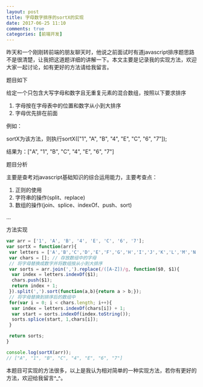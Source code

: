 ```yaml
---
layout: post
title: 字母数字排序的sortX的实现
date: 2017-06-25 11:10
comments: true
categories: [前端开发]
---
```


昨天和一个刚刚转前端的朋友聊天时，他说之前面试时有道javascript排序题思路不是很清楚，让我把这道题详细的讲解一下。本文主要是记录我的实现方法，欢迎大家一起讨论，如有更好的方法请给我留言。

题目如下

给定一个只包含大写字母和数字且无重复元素的混合数组，按照以下要求排序

1. 字母按在字母表中的位置和数字从小到大排序
2. 字母优先排在前面

例如：

sortX为该方法，则执行sortX(["1", "A", "B", "4", "E", "C", "6", "7"]);

结果为：["A", "1", "B", "C", "4", "E", "6", "7"]

题目分析

主要是查考对javascript基础知识的综合运用能力，主要考查点：

1. 正则的使用
2. 字符串的操作(split、replace)
3. 数组的操作(join、splice、indexOf、push、sort)

...

<!--more-->

方法实现

```js
var arr = ['1', 'A', 'B', '4', 'E', 'C', '6', '7'];
var sortX = function(arr){
 var letters = ['A','B','C','D','E','F','G','H','I','J','K','L','M','N','O','P','Q','R','S','T','U','V','W','X','Y','Z'];
 var chars = []; // 存放数组中的字母
 // 将字母替换成数字并将数组按从小到大排序
 var sorts = arr.join(',').replace(/([A-Z])/g, function($0, $1){
  var index = letters.indexOf($1);
  chars.push($1);
  return index + 1;
 }).split(',').sort(function(a,b){return a > b;});
 // 将字母替换到排序后的数组中
 for(var i = 0; i < chars.length; i++){
  var index = letters.indexOf(chars[i]) + 1;
  var start = sorts.indexOf(index.toString());
  sorts.splice(start, 1,chars[i]);
 }

 return sorts;
}

console.log(sortX(arr));
// ["A", "1", "B", "C", "4", "E", "6", "7"]
```

本题目可实现的方法很多，以上是我认为相对简单的一种实现方法，若你有更好的方法，欢迎给我留言^_^。
